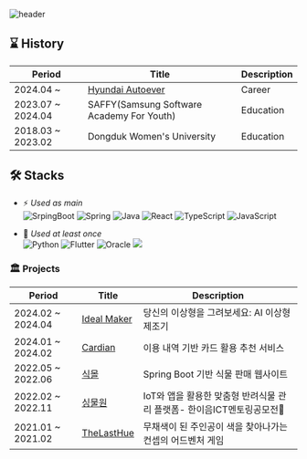 
![header](https://capsule-render.vercel.app/api?type=speech&height=200&color=gradient&customColorList=18&text=nanagi&reversal=false&textBg=false&fontAlign=50&fontAlignY=39)





## ⌛ History  
|Period|Title|Description|
|---|---|---|
|2024.04 ~| [Hyundai Autoever](https://www.hyundai-autoever.com/kor/main/index.do)|Career
|2023.07 ~ 2024.04|SAFFY(Samsung Software Academy For Youth)|Education|
|2018.03 ~ 2023.02|Dongduk Women's University|Education|


## 🛠 Stacks
- ⚡ *Used as main*   
![SrpingBoot](https://img.shields.io/badge/SpringBoot-6DB33F?style=for-the-badge&logo=springboot&logoColor=white)
![Spring](https://img.shields.io/badge/spring-%236DB33F.svg?style=for-the-badge&logo=spring&logoColor=white)
![Java](https://img.shields.io/badge/java-%23ED8B00.svg?style=for-the-badge&logo=java&logoColor=white)
![React](https://img.shields.io/badge/react-%2320232a.svg?style=for-the-badge&logo=react&logoColor=%2361DAFB)
![TypeScript](https://img.shields.io/badge/typescript-%23007ACC.svg?style=for-the-badge&logo=typescript&logoColor=white)
![JavaScript](https://img.shields.io/badge/javascript-%23323330.svg?style=for-the-badge&logo=javascript&logoColor=%23F7DF1E)


- 🌱 *Used at least once*   
![Python](https://img.shields.io/badge/python-3670A0?style=for-the-badge&logo=python&logoColor=ffdd54)
![Flutter](https://img.shields.io/badge/Flutter-%2302569B.svg?style=for-the-badge&logo=Flutter&logoColor=white)
![Oracle](https://img.shields.io/badge/Oracle-F80000?style=for-the-badge&logo=oracle&logoColor=white)
  <img src="https://img.shields.io/badge/Thymeleaf-005F0F?style=for-the-badge&logo=thymeleaf&logoColor=white">

### 🏛️ Projects
|Period|Title|Description|
|---|---|---|
|2024.02 ~ 2024.04|[Ideal Maker](https://github.com/vovo-2/ideal-maker.git)|당신의 이상형을 그려보세요: AI 이상형 제조기|
|2024.01 ~ 2024.02|[Cardian](https://github.com/vovo-2/cardian)|이용 내역 기반 카드 활용 추천 서비스|
|2022.05 ~ 2022.06|[식몰](https://github.com/mohyerolo/plantmall_boot)|Spring Boot 기반 식물 판매 웹사이트|
|2022.02 ~ 2022.11|[싱물원](https://github.com/seo-Ireu/singmul-won)|IoT와 앱을 활용한 맞춤형 반려식물 관리 플랫폼- 한이음ICT멘토링공모전👑|
|2021.01 ~ 2021.02|[TheLastHue](https://github.com/seo-Ireu/theLastHue)|무채색이 된 주인공이 색을 찾아나가는 컨셉의 어드벤처 게임|
